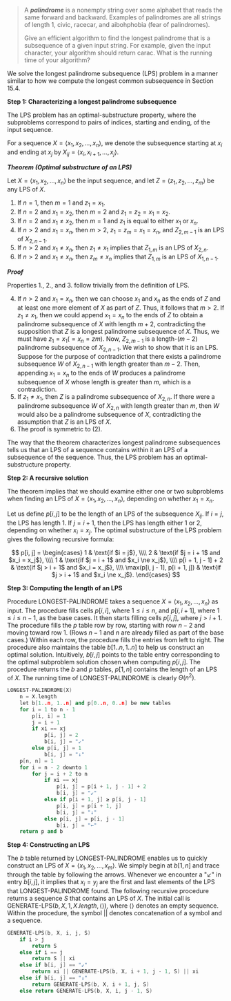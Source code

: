 > A ***palindrome*** is a nonempty string over some alphabet that reads the same forward and backward. Examples of palindromes are all strings of length $1$, $\text{civic}$, $\text{racecar}$, and $\text{aibohphobia}$ (fear of palindromes). 
>
> Give an efficient algorithm to find the longest palindrome that is a subsequence of a given input string. For example, given the input $\text{character}$, your algorithm should return $\text{carac}$. What is the running time of your algorithm?

We solve the longest palindrome subsequence ($\text{LPS}$) problem in a manner similar to how we compute the longest common subsequence in Section 15.4.

**Step 1: Characterizing a longest palindrome subsequence**

The $\text{LPS}$ problem has an optimal-substructure property, where the subproblems correspond to pairs of indices, starting and ending, of the input sequence.

For a sequence $X = \langle x_1, x_2, \ldots, x_n\rangle$, we denote the subsequence starting at $x_i$ and ending at $x_j$ by $X_{ij} = \langle x_i, x_{i + 1}, \ldots, x_j \rangle$.

***Theorem (Optimal substructure of an LPS)***

Let $X = \langle x_1, x_2, \ldots, x_n \rangle$ be the input sequence, and let $Z = \langle z_1, z_2, \ldots, z_m \rangle$ be any $\text{LPS}$ of $X$.

1. If $n = 1$, then $m = 1$ and $z_1 = x_1$.
2. If $n = 2$ and $x_1 = x_2$, then $m = 2$ and $z_1 = z_2 = x_1 = x_2$.
3. If $n = 2$ and $x_1 \ne x_2$, then $m = 1$ and $z_1$ is equal to either $x_1$ or $x_n$.
4. If $n > 2$ and $x_1 = x_n$, then $m > 2$, $z_1 = z_m = x_1 = x_n$, and $Z_{2, m - 1}$ is an $\text{LPS}$ of $X_{2, n - 1}$.
5. If $n > 2$ and $x_1\ne x_n$, then $z_1 \ne x_1$ implies that $Z_{1, m}$ is an $\text{LPS}$ of $X_{2, n}$.
6. If $n > 2$ and $x_1\ne x_n$, then $z_m \ne x_n$ implies that $Z_{1, m}$ is an $\text{LPS}$ of $X_{1, n - 1}$.

***Proof*** 

Properties 1., 2., and 3. follow trivially from the definition of $\text{LPS}$.

4. If $n > 2$ and $x_1 = x_n$, then we can choose $x_1$ and $x_n$ as the ends of $Z$ and at least one more element of $X$ as part of $Z$. Thus, it follows that $m > 2$. If $z_1 \ne x_1$, then we could append $x_1 = x_n$ to the ends of $Z$ to obtain a palindrome subsequence of $X$ with length $m + 2$, contradicting the supposition that $Z$ is a longest palindrome subsequence of $X$. Thus, we must have $z_1 = x_1 (= x_n = zm)$. Now, $Z_{2, m - 1}$ is a length-$(m - 2)$ palindrome subsequence of $X_{2, n - 1}$. We wish to show that it is an $\text{LPS}$. Suppose for the purpose of contradiction that there exists a palindrome subsequence $W$ of $X_{2, n - 1}$ with length greater than $m - 2$. Then, appending $x_1 = x_n$ to the ends of $W$ produces a palindrome subsequence of $X$ whose length is greater than $m$, which is a contradiction.
5. If $z_1 \ne x_1$, then $Z$ is a palindrome subsequence of $X_{2, n}$. If there were a palindrome subsequence $W$ of $X_{2, n}$ with length greater than $m$, then $W$ would also be a palindrome subsequence of $X$, contradicting the assumption that $Z$ is an $\text{LPS}$ of $X$.
6. The proof is symmetric to (2).

The way that the theorem characterizes longest palindrome subsequences tells us that an $\text{LPS}$ of a sequence contains within it an $\text{LPS}$ of a subsequence of the sequence. Thus, the $\text{LPS}$ problem has an optimal-substructure property.

**Step 2: A recursive solution**

The theorem implies that we should examine either one or two subproblems when finding an $\text{LPS}$ of $X = \langle x_1, x_2, \ldots, x_n \rangle$, depending on whether $x_1 = x_n$.

Let us define $p[i, j]$  to be the length of an $\text{LPS}$ of the subsequence $X_{ij}$. If $i = j$, the $\text{LPS}$ has length $1$. If $j = i + 1$, then the $\text{LPS}$ has length either $1$ or $2$, depending on whether $x_i = x_j$. The optimal substructure of the $\text{LPS}$ problem gives the following recursive formula:

$$
p[i, j] =
\begin{cases}
1                   & \text{if $i = j$}, \\\\
2                   & \text{if $j = i + 1$ and $x_i = x_j$}, \\\\
1                   & \text{if $j = i + 1$ and $x_i \ne x_j$}, \\\\
p[i + 1, j - 1] + 2 & \text{if $j > i + 1$ and $x_i = x_j$}, \\\\
\max(p[i, j - 1], p[i + 1, j]) & \text{if $j > i + 1$ and $x_i \ne x_j$}.
\end{cases}
$$

**Step 3: Computing the length of an LPS**

Procedure $\text{LONGEST-PALINDROME}$ takes a sequence $X = \langle x_1, x_2, \ldots, x_n \rangle$ as input. The procedure fills cells $p[i, i]$, where $1 \le i \le n$, and $p[i, i + 1]$, where $1 \le i \le n - 1$, as the base cases. It then starts filling cells $p[i, j]$, where $j > i + 1$. The procedure fills the $p$ table row by row, starting with row $n - 2$ and moving toward row $1$. (Rows $n - 1$ and $n$ are already filled as part of the base cases.) Within each row, the procedure fills the entries from left to right. The procedure also maintains the table $b[1..n, 1..n]$ to help us construct an optimal solution. Intuitively, $b[i, j]$ points to the table entry corresponding to the optimal subproblem solution chosen when computing $p[i, j]$. The procedure returns the $b$ and $p$ tables, $p[1, n]$ contains the length of an $\text{LPS}$ of $X$. The running time of $\text{LONGEST-PALINDROME}$ is clearly $\Theta(n^2)$.

```cpp
LONGEST-PALINDROME(X)
    n = X.length
    let b[1..n, 1..n] and p[0..n, 0..n] be new tables
    for i = 1 to n - 1
        p[i, i] = 1
        j = i + 1
        if xi == xj
            p[i, j] = 2
            b[i, j] = "↙"
        else p[i, j] = 1
            b[i, j] = "↓"
    p[n, n] = 1
    for i = n - 2 downto 1
        for j = i + 2 to n
            if xi == xj
                p[i, j] = p[i + 1, j - 1] + 2
                b[i, j] = "↙"
            else if p[i + 1, j] ≥ p[i, j - 1]
                p[i, j] = p[i + 1, j]
                b[i, j] = "↓"
            else p[i, j] = p[i, j - 1]
                b[i, j] = "←"
    return p and b
```

**Step 4: Constructing an LPS**

The $b$ table returned by $\text{LONGEST-PALINDROME}$ enables us to quickly construct an $\text{LPS}$ of $X = \langle x_1, x_2, \ldots, x_m\rangle$. We simply begin at $b[1, n]$ and trace through the table by following the arrows. Whenever we encounter a "$\swarrow$" in entry $b[i, j]$, it implies that $x_i = y_j$ are the first and last elements of the $\text{LPS}$ that $\text{LONGEST-PALINDROME}$ found. The following recursive procedure returns a sequence $S$ that contains an $\text{LPS}$ of $X$. The initial call is $\text{GENERATE-LPS}(b, X, 1, X.length, \langle \rangle)$, where $\langle\rangle$ denotes an empty sequence. Within the procedure, the symbol $||$ denotes concatenation of a symbol and a sequence.

```cpp
GENERATE-LPS(b, X, i, j, S)
    if i > j
        return S
    else if i == j
        return S || xi
    else if b[i, j] == "↙"
        return xi || GENERATE-LPS(b, X, i + 1, j - 1, S) || xi
    else if b[i, j] == "↓"
        return GENERATE-LPS(b, X, i + 1, j, S)
    else return GENERATE-LPS(b, X, i, j - 1, S)
```
